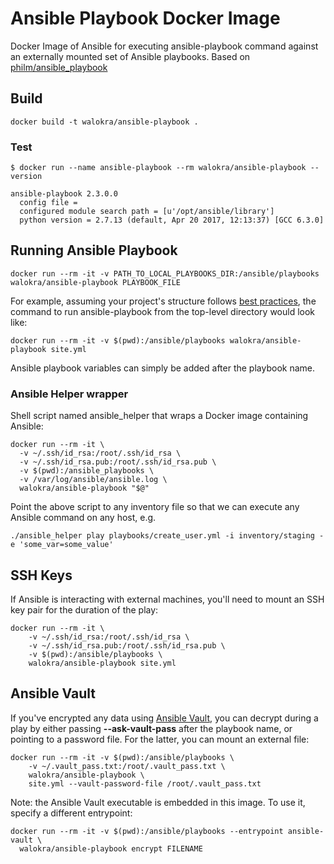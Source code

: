 # Ansible Playbook Docker Image

Docker Image of Ansible for executing ansible-playbook command against an externally mounted set of Ansible playbooks. Based on [philm/ansible_playbook](https://github.com/philm/ansible_playbook)

## Build

```
docker build -t walokra/ansible-playbook .
```

### Test

```
$ docker run --name ansible-playbook --rm walokra/ansible-playbook --version

ansible-playbook 2.3.0.0
  config file =
  configured module search path = [u'/opt/ansible/library']
  python version = 2.7.13 (default, Apr 20 2017, 12:13:37) [GCC 6.3.0]
```

## Running Ansible Playbook

```
docker run --rm -it -v PATH_TO_LOCAL_PLAYBOOKS_DIR:/ansible/playbooks walokra/ansible-playbook PLAYBOOK_FILE
```

For example, assuming your project's structure follows [best practices](http://docs.ansible.com/ansible/playbooks_best_practices.html#directory-layout), the command to run ansible-playbook from the top-level directory would look like:

```
docker run --rm -it -v $(pwd):/ansible/playbooks walokra/ansible-playbook site.yml
```

Ansible playbook variables can simply be added after the playbook name.

### Ansible Helper wrapper

Shell script named ansible_helper that wraps a Docker image containing Ansible:

```
docker run --rm -it \
  -v ~/.ssh/id_rsa:/root/.ssh/id_rsa \
  -v ~/.ssh/id_rsa.pub:/root/.ssh/id_rsa.pub \
  -v $(pwd):/ansible_playbooks \
  -v /var/log/ansible/ansible.log \
  walokra/ansible-playbook "$@"
```

Point the above script to any inventory file so that we can execute any Ansible command on any host, e.g.

```
./ansible_helper play playbooks/create_user.yml -i inventory/staging -e 'some_var=some_value'
```

## SSH Keys

If Ansible is interacting with external machines, you'll need to mount an SSH key pair for the duration of the play:

```
docker run --rm -it \
    -v ~/.ssh/id_rsa:/root/.ssh/id_rsa \
    -v ~/.ssh/id_rsa.pub:/root/.ssh/id_rsa.pub \
    -v $(pwd):/ansible/playbooks \
    walokra/ansible-playbook site.yml
```

## Ansible Vault

If you've encrypted any data using [Ansible Vault](http://docs.ansible.com/ansible/playbooks_vault.html), you can decrypt during a play by either passing **--ask-vault-pass** after the playbook name, or pointing to a password file. For the latter, you can mount an external file:

```
docker run --rm -it -v $(pwd):/ansible/playbooks \
    -v ~/.vault_pass.txt:/root/.vault_pass.txt \
    walokra/ansible-playbook \
    site.yml --vault-password-file /root/.vault_pass.txt
```                    

Note: the Ansible Vault executable is embedded in this image. To use it, specify a different entrypoint:

```
docker run --rm -it -v $(pwd):/ansible/playbooks --entrypoint ansible-vault \
  walokra/ansible-playbook encrypt FILENAME
```
